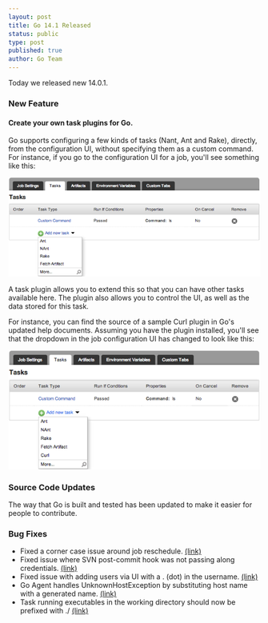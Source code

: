 ```yaml
---
layout: post
title: Go 14.1 Released
status: public
type: post
published: true
author: Go Team
---
```



Today we released new 14.0.1. 

### New Feature

#### Create your own task plugins for Go.

Go supports configuring a few kinds of tasks (Nant, Ant and Rake), directly, from the configuration UI, without specifying them as a custom command. For instance, if you go to the configuration UI for a job, you'll see something like this:

![](/images/blog/go_14_1_announcement/1_Without_Curl.png)

A task plugin allows you to extend this so that you can have other tasks available here. The plugin also allows you to control the UI, as well as the data stored for this task.

For instance, you can find the source of a sample Curl plugin in Go's updated help documents. Assuming you have the plugin installed, you'll see that the dropdown in the job configuration UI has changed to look like this:

![](/images/blog/go_14_1_announcement/2_With_Curl.png)

### Source Code Updates

The way that Go is built and tested has been updated to make it easier for people to contribute. 

### Bug Fixes

- Fixed a corner case issue around job reschedule. [(link)](https://github.com/GoCD/GoCD/issues/6)
- Fixed issue where SVN post-commit hook was not passing along credentials. [(link)](https://github.com/GoCD/GoCD/issues/9)
- Fixed issue with adding users via UI with a . (dot) in the username. [(link)](https://github.com/GoCD/GoCD/issues/17)
- Go Agent handles UnknownHostException by substituting host name with a generated name. [(link)](https://github.com/GoCD/GoCD/issues/19)
- Task running executables in the working directory should now be prefixed with ./ [(link)](https://github.com/GoCD/GoCD/issues/21)

<br><br>